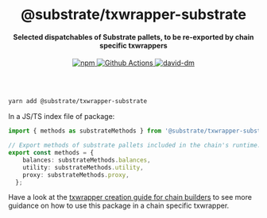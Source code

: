 <br /><br />

<h1 align="center">@substrate/txwrapper-substrate</h1>
<h4 align="center">Selected dispatchables of Substrate pallets, to be re-exported by chain specific txwrappers</h4>

<p align="center">
  <a href="https://www.npmjs.com/package/@substrate/txwrapper-substrate">
    <img alt="npm" src="https://img.shields.io/npm/v/@substrate/txwrapper-substrate.svg" />
  </a>
  <a href="https://github.com/paritytech/txwrapper-core/actions">
    <img alt="Github Actions" src="https://github.com/paritytech/txwrapper-core/workflows/pr/badge.svg" />
  </a>
  <a href="https://david-dm.org/paritytech/txwrapper-core">
    <img alt="david-dm" src="https://img.shields.io/david/paritytech/txwrapper-core.svg" />
  </a>
</p>

<br /><br />

```bash
yarn add @substrate/txwrapper-substrate
```

In a JS/TS index file of package:

```typescript
import { methods as substrateMethods } from '@substrate/txwrapper-substrate';

// Export methods of substrate pallets included in the chain's runtime.
export const methods = {
    balances: substrateMethods.balances,
    utility: substrateMethods.utility,
    proxy: substrateMethods.proxy,
  };
```

Have a look at the [txwrapper creation guide for chain builders](../../CHAIN_BUILDER.md) to see more guidance on how to use this package in a chain specific txwrapper.
